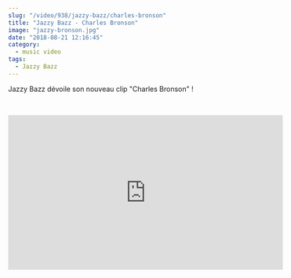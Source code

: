 ```yaml
--- 
slug: "/video/938/jazzy-bazz/charles-bronson"
title: "Jazzy Bazz - Charles Bronson"
image: "jazzy-bronson.jpg"
date: "2018-08-21 12:16:45"
category:
  - music video
tags:
  - Jazzy Bazz
---
```

<p>Jazzy Bazz dévoile son nouveau clip "Charles Bronson" !</p><br/><p><iframe width="560" height="315" src="https://www.youtube.com/embed/36n923Nyhuk" frameborder="0" allow="autoplay; encrypted-media" allowfullscreen></iframe></p>